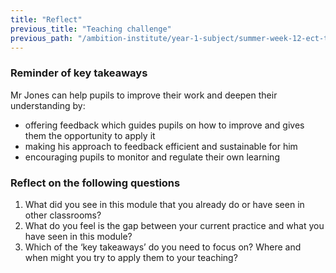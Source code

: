 ```yaml
---
title: "Reflect"
previous_title: "Teaching challenge"
previous_path: "/ambition-institute/year-1-subject/summer-week-12-ect-teaching-challenge"
---
```





### Reminder of key takeaways
Mr Jones can help pupils to improve their work and deepen their understanding by:
- offering feedback which guides pupils on how to improve and gives them the opportunity to apply it 
- making his approach to feedback efficient and sustainable for him
- encouraging pupils to monitor and regulate their own learning




### Reflect on the following questions
1. What did you see in this module that you already do or have seen in other classrooms? 
2. What do you feel is the gap between your current practice and what you have seen in this module? 
3. Which of the ‘key takeaways’ do you need to focus on? Where and when might you try to apply them to your teaching?


